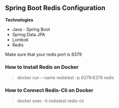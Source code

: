 ## Spring Boot Redis Configuration

**Technologies**

* Java - Spring Boot
* Spring Data JPA
* Lombok
* Redis

Make sure that your redis port is 6379

### **How to Install Redis on Docker**

> docker run --name redistest -p 6379:6379 redis

### **How to Connect Redis-Cli on Docker**

> docker exec -it redistest redis-cli
